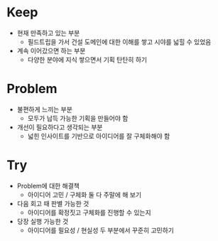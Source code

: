# Keep

- 현재 만족하고 있는 부분
  - 필드트립을 가서 건설 도메인에 대한 이해를 쌓고 시야를 넓힐 수 있었음
- 계속 이어갔으면 하는 부분
  - 다양한 분야에 지식 쌓으면서 기획 탄탄히 하기

# Problem

- 불편하게 느끼는 부분
  - 모두가 납득 가능한 기획을 만들어야 함
- 개선이 필요하다고 생각되는 부분
  - 넓힌 인사이트를 기반으로 아이디어를 잘 구체화해야 함

# Try

- Problem에 대한 해결책
  - 아이디어 고민 / 구체화 둘 다 주말에 해 보기
- 다음 회고 때 판별 가능한 것
  - 아이디어를 확정짓고 구체화를 진행할 수 있는지
- 당장 실행 가능한 것
  - 아이디어를 필요성 / 현실성 두 부분에서 꾸준히 고민하기

